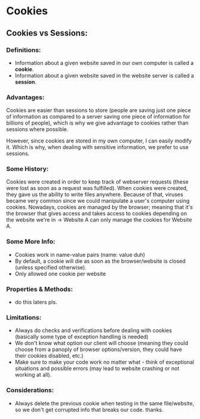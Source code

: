 # Cookies

## Cookies vs Sessions:

### Definitions:

- Information about a given website saved in our own computer is called a <b>cookie</b>.
- Information about a given website saved in the website server is called a <b>session</b>.

### Advantages:

<p>
    Cookies are easier than sessions to store (people are saving just one piece of information as compared to a server saving one piece of information for billions of people), which is why we give advantage to cookies rather than sessions where possible.
</p>
<p>
    However, since cookies are stored in my own computer, I can easily modify it. Which is why, when dealing with sensitive information, we prefer to use sessions.
</p>

### Some History:

<p>
    Cookies were created in order to keep track of webserver requests (these were
    lost as soon as a request was fulfilled).
    When cookies were created, they gave us the ability to write files anywhere. Because of that, viruses became very common since we could manipulate a user's computer using cookies.
    Nowadays, cookies are managed by the browser; meaning that it's the browser
    that gives access and takes access to cookies depending on the website we're in -> Website A can only manage the cookies for Website A.
</p>

### Some More Info:
 
- Cookies work in name-value pairs (name: value duh)
- By default, a cookie will die as soon as the browser/website is closed (unless specified otherwise).
- Only allowed one cookie per website

### Properties & Methods:

- do this laters pls.

### Limitations: 
 
- Always do checks and verifications before dealing with cookies (basically some type of exception handling is needed)
- We don't know what option our client will choose (meaning they could choose from a panoply of browser options/version, they could have their cookies disabled, etc.)
- Make sure to make your code work no matter what - think of exceptional situations and possible errors (may lead to website crashing or not working at all).

### Considerations:

- Always delete the previous cookie when testing in the same file/website, so we don't get corrupted info that breaks our code. thanks.